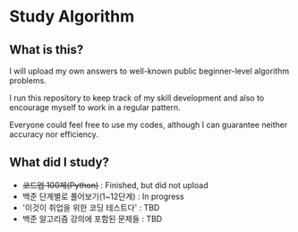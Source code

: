 # Study Algorithm

## What is this?
I will upload my own answers to well-known public beginner-level algorithm problems.

I run this repository to keep track of my skill development and also to encourage myself to work in a regular pattern. 

Everyone could feel free to use my codes, although I can guarantee neither accuracy nor efficiency.

## What did I study?
<ul>
  <li> <del>코드업 100제(Python)</del> : Finished, but did not upload </li>
  <li> 백준 단계별로 풀어보기(1~12단계) : In progress </li>
  <li> '이것이 취업을 위한 코딩 테스트다' : TBD </li>
  <li> 백준 알고리즘 강의에 포함된 문제들 : TBD </li>
</ul>
